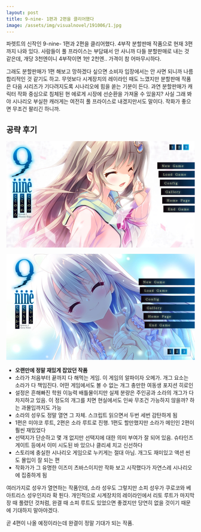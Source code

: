 ```yaml
---
layout: post
title: 9-nine- 1편과 2편을 클리어했다
image: /assets/img/visualnovel/191006/1.jpg
---
```


파렛트의 신작인 9-nine- 1편과 2편을 클리어했다. 4부작 분할판매 작품으로 현재 3편까지 나와 있다.
사람들이 풀 프라이스는 부담돼서 안 사니까 다들 분할판매로 내는 것 같은데, 개당 3천엔이니 4부작이면 1만 2천엔.. 가격이 참 어마무시하다.

그래도 분할판매가 1편 해보고 망하겠다 싶으면 소비자 입장에서는 안 사면 되니까 나름 합리적인 것 같기도 하고.
무엇보다 시계장치의 레이라인 때도 느꼈지만 분할판매 작품은 다음 시리즈가 기다려지도록 시나리오에 힘을 쏟는 기분이 든다.
과연 분할판매가 캐릭터 작화 중심으로 침체된 현 에로게 시장에 선순환을 가져올 수 있을지?
사실 그래 봐야 시나리오 부실한 캐러게는 여전히 풀 프라이스로 내겠지만서도 말이다. 작화가 좋으면 무조건 팔리긴 하니까.

## 공략 후기

![1](/assets/img/visualnovel/191006/2.jpg)

![2](/assets/img/visualnovel/191006/3.jpg)

* **오랜만에 정말 재밌게 잡았던 작품**
* 소라가 처음부터 끝까지 다 해먹는 게임. 이 게임의 알파이자 오메가. 개그 요소는 소라가 다 책임진다. 어떤 게임에서도 볼 수 없는 개그 충만한 여동생 포지션 히로인
* 설정은 흔해빠진 학원 이능력 배틀물이지만 실제 분량은 주인공과 소라의 개그가 다 차지하고 있음.
이 정도의 개그를 치면 현실에서도 인싸 무조건 가능하지 않을까? 하는 과몰입까지도 가능
* 소라의 성우도 정말 열연 그 자체. 스크립트 읽으면서 두번 세번 감탄하게 됨
* 1편은 미야코 루트, 2편은 소라 루트로 진행. 1편도 할만했지만 소라가 메인인 2편이 훨씬 재밌었다
* 선택지가 단순하고 몇 개 없지만 선택지에 대한 의미 부여가 잘 되어 있음. 슈타인즈 게이트 등에서 이미 시도된 바 있으나 클리셰 치고 신선하다
* 스토리에 충실한 시나리오 게임으로 누키게는 절대 아님. 개그도 재미있고 액션 씬도 몰입이 잘 되는 편
* 작화가가 그 유명한 이즈미 츠바스이지만 작화 보고 시작했다가 자연스레 시나리오에 집중하게 됨

여러가지로 성우가 열연하는 작품인데, 소라 성우도 그렇지만 소피 성우가 쿠로코와 베아트리스 성우인지라 확 튄다.
개인적으로 시계장치의 레이라인에서 리토 루트가 마지막 장 때 풀렸던 것처럼, 완결 때 소피 루트도 있었으면 좋겠지만 당연히 없을 것이기 때문에 기대하지 말아야겠다.

곧 4편이 나올 예정이라는데 완결이 정말 기대가 되는 작품.
